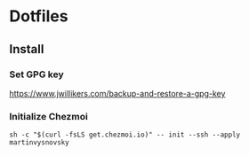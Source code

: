 # Dotfiles

## Install

### Set GPG key

https://www.jwillikers.com/backup-and-restore-a-gpg-key

### Initialize Chezmoi

```
sh -c "$(curl -fsLS get.chezmoi.io)" -- init --ssh --apply martinvysnovsky
```
